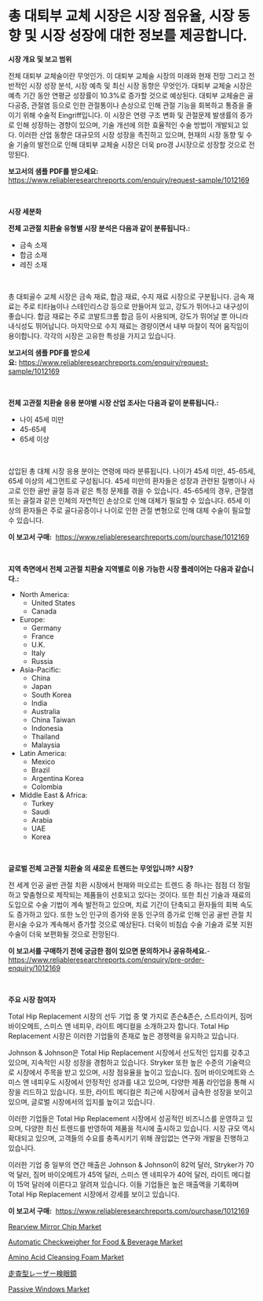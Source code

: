<p><h1>총 대퇴부 교체 시장은 시장 점유율, 시장 동향 및 시장 성장에 대한 정보를 제공합니다.</h1></p><p><strong>시장 개요 및 보고 범위</strong></p>
<p><p>전체 대퇴부 교체술이란 무엇인가. 이 대퇴부 교체술 시장의 미래와 현재 전망 그리고 전반적인 시장 성장 분석, 시장 예측 및 최신 시장 동향은 무엇인가. 대퇴부 교체술 시장은 예측 기간 동안 연평균 성장률이 10.3%로 증가할 것으로 예상된다. 대퇴부 교체술은 골다공증, 관절염 등으로 인한 관절통이나 손상으로 인해 관절 기능을 회복하고 통증을 줄이기 위해 수술적 Eingriff입니다. 이 시장은 연령 구조 변화 및 관절문제 발생률의 증가로 인해 성장하는 경향이 있으며, 기술 개선에 의한 효율적인 수술 방법이 개발되고 있다. 이러한 산업 동향은 대규모의 시장 성장을 촉진하고 있으며, 현재의 시장 동향 및 수술 기술의 발전으로 인해 대퇴부 교체술 시장은 더욱 pro경 J시장으로 성장할 것으로 전망된다.</p></p>
<p><strong>보고서의 샘플 PDF를 받으세요:</strong> <a href="https://www.reliableresearchreports.com/enquiry/request-sample/1012169">https://www.reliableresearchreports.com/enquiry/request-sample/1012169</a></p>
<p>&nbsp;</p>
<p><strong>시장 세분화</strong></p>
<p><strong>전체 고관절 치환술 유형별 시장 분석은 다음과 같이 분류됩니다.:</strong></p>
<p><ul><li>금속 소재</li><li>합금 소재</li><li>레진 소재</li></ul></p>
<p>&nbsp;</p>
<p><p>총 대퇴골수 교체 시장은 금속 재료, 합금 재료, 수지 재료 시장으로 구분됩니다. 금속 재료는 주로 티타늄이나 스테인리스강 등으로 만들어져 있고, 강도가 뛰어나고 내구성이 좋습니다. 합금 재료는 주로 코발트크롬 합금 등이 사용되며, 강도가 뛰어날 뿐 아니라 내식성도 뛰어납니다. 마지막으로 수지 재료는 경량이면서 내부 마찰이 적어 움직임이 용이합니다. 각각의 시장은 고유한 특성을 가지고 있습니다.</p></p>
<p><strong>보고서의 샘플 PDF를 받으세요:</strong>&nbsp;<a href="https://www.reliableresearchreports.com/enquiry/request-sample/1012169">https://www.reliableresearchreports.com/enquiry/request-sample/1012169</a></p>
<p>&nbsp;</p>
<p><strong> 전체 고관절 치환술 응용 분야별 시장 산업 조사는 다음과 같이 분류됩니다.:</strong></p>
<p><ul><li>나이 45세 미만</li><li>45-65세</li><li>65세 이상</li></ul></p>
<p>&nbsp;</p>
<p><p>삽입된 총 대체 시장 응용 분야는 연령에 따라 분류됩니다. 나이가 45세 미만, 45-65세, 65세 이상의 세그먼트로 구성됩니다. 45세 미만의 환자들은 성장과 관련된 질병이나 사고로 인한 골반 골절 등과 같은 특정 문제를 겪을 수 있습니다. 45-65세의 경우, 관절염 또는 골절과 같은 인체의 자연적인 손상으로 인해 대체가 필요할 수 있습니다. 65세 이상의 환자들은 주로 골다공증이나 나이로 인한 관절 변형으로 인해 대체 수술이 필요할 수 있습니다.</p></p>
<p><strong>이 보고서 구매:</strong>&nbsp; <a href="https://www.reliableresearchreports.com/purchase/1012169">https://www.reliableresearchreports.com/purchase/1012169</a></p>
<p>&nbsp;</p>
<p><strong>지역 측면에서 전체 고관절 치환술 지역별로 이용 가능한 시장 플레이어는 다음과 같습니다.:</strong></p>
<p><ul>
    <li>
        North America:
        <ul>
            <li>United States</li>
            <li>Canada</li>
        </ul>
    </li>
    <li>
        Europe:
        <ul>
            <li>Germany</li>
            <li>France</li>
            <li>U.K.</li>
            <li>Italy</li>
            <li>Russia</li>
        </ul>
    </li>
    <li>
        Asia-Pacific:
        <ul>
            <li>China</li>
            <li>Japan</li>
            <li>South Korea</li>
            <li>India</li>
            <li>Australia</li>
            <li>China Taiwan</li>
            <li>Indonesia</li>
            <li>Thailand</li>
            <li>Malaysia</li>
        </ul>
    </li>
    <li>
        Latin America:
        <ul>
            <li>Mexico</li>
            <li>Brazil</li>
            <li>Argentina Korea</li>
            <li>Colombia</li>
        </ul>
    </li>
    <li>
        Middle East & Africa:
        <ul>
            <li>Turkey</li>
            <li>Saudi</li>
            <li>Arabia</li>
            <li>UAE</li>
            <li>Korea</li>
        </ul>
    </li>
    </ul></p>
<p>&nbsp;</p>
<p><strong>글로벌 전체 고관절 치환술 의 새로운 트렌드는 무엇입니까? 시장?</strong></p>
<p><p>전 세계 인공 골반 관절 치환 시장에서 현재와 떠오르는 트렌드 중 하나는 점점 더 정밀하고 맞춤형으로 제작되는 제품들이 선호되고 있다는 것이다. 또한 최신 기술과 재료의 도입으로 수술 기법이 계속 발전하고 있으며, 치료 기간이 단축되고 환자들의 회복 속도도 증가하고 있다. 또한 노인 인구의 증가와 운동 인구의 증가로 인해 인공 골반 관절 치환시술 수요가 계속해서 증가할 것으로 예상된다. 더욱이 비침습 수술 기술과 로봇 지원 수술이 더욱 보편화될 것으로 전망된다.</p></p>
<p><strong>이 보고서를 구매하기 전에 궁금한 점이 있으면 문의하거나 공유하세요.</strong>- <a href="https://www.reliableresearchreports.com/enquiry/pre-order-enquiry/1012169">https://www.reliableresearchreports.com/enquiry/pre-order-enquiry/1012169</a></p>
<p>&nbsp;</p>
<p><strong>주요 시장 참여자</strong></p>
<p><p>Total Hip Replacement 시장의 선두 기업 중 몇 가지로 존슨&존슨, 스트라이커, 짐머 바이오메트, 스미스 앤 네피우, 라이트 메디컬을 소개하고자 합니다. Total Hip Replacement 시장은 이러한 기업들의 존재로 높은 경쟁력을 유지하고 있습니다.</p><p>Johnson & Johnson은 Total Hip Replacement 시장에서 선도적인 입지를 갖추고 있으며, 지속적인 시장 성장을 경험하고 있습니다. Stryker 또한 높은 수준의 기술력으로 시장에서 주목을 받고 있으며, 시장 점유율을 높이고 있습니다. 짐머 바이오메트와 스미스 앤 네피우도 시장에서 안정적인 성과를 내고 있으며, 다양한 제품 라인업을 통해 시장을 리드하고 있습니다. 또한, 라이트 메디컬은 최근에 시장에서 급속한 성장을 보이고 있으며, 글로벌 시장에서의 입지를 높이고 있습니다.</p><p>이러한 기업들은 Total Hip Replacement 시장에서 성공적인 비즈니스를 운영하고 있으며, 다양한 최신 트렌드를 반영하여 제품을 적시에 출시하고 있습니다. 시장 규모 역시 확대되고 있으며, 고객들의 수요를 충족시키기 위해 끊임없는 연구와 개발을 진행하고 있습니다.</p><p>이러한 기업 중 일부의 연간 매출은 Johnson & Johnson이 82억 달러, Stryker가 70억 달러, 짐머 바이오메트가 45억 달러, 스미스 앤 네피우가 40억 달러, 라이트 메디컬이 15억 달러에 이른다고 알려져 있습니다. 이들 기업들은 높은 매출액을 기록하며 Total Hip Replacement 시장에서 강세를 보이고 있습니다.</p></p>
<p><strong>이 보고서 구매:</strong>&nbsp;&nbsp;<a href="https://www.reliableresearchreports.com/purchase/1012169">https://www.reliableresearchreports.com/purchase/1012169</a></p>
<p><p><a href="https://cat-emmental-94b.notion.site/Rearview-Mirror-Chip-Market-Size-and-Growth-Market-Segmentation-Regional-and-Country-Breakdowns-a-195113544685464f9b29b8af9e286e08">Rearview Mirror Chip Market</a></p><p><a href="https://issuu.com/reportprime-2/docs/automatic-checkweigher-for-food-beverage-market-si">Automatic Checkweigher for Food & Beverage Market</a></p><p><a href="https://github.com/wwwkeltoum/Market-Research-Report-List-2/blob/main/amino-acid-cleansing-foam-market.md">Amino Acid Cleansing Foam Market</a></p><p><a href="https://github.com/vhemk0794148/Market-Research-Report-List-1/blob/main/48559476656.md">走査型レーザー検眼鏡</a></p><p><a href="https://view.publitas.com/reportprime-1/passive-windows-market-centers-on-aspects-such-as-market-growth-market-share-market-opportunity-and-projected-forecasts-spanning-from-2024-to-2031/">Passive Windows Market</a></p></p>
